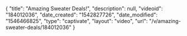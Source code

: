 {
    "title": "Amazing Sweater Deals!",
    "description": null,
    "videoid": "184012036",
    "date_created": "1542827726",
    "date_modified": "1546466825",
    "type": "captivate",
    "layout": "video",
    "url": "\/v\/amazing-sweater-deals\/184012036"
}